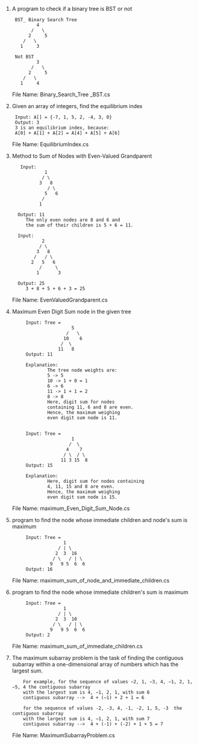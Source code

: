 ﻿1) A program to check if a binary tree is BST or not

        BST_ Binary Search Tree
                4
              /   \
             2     5
           /   \
          1     3

        Not BST
                3
              /   \
             2     5
           /   \
          1     4

   File Name: Binary_Search_Tree _BST.cs


2) Given an array of integers, find the equilibrium index

        Input: A[] = {-7, 1, 5, 2, -4, 3, 0}
        Output: 3
        3 is an equilibrium index, because:
        A[0] + A[1] + A[2] = A[4] + A[5] + A[6]

   File Name: EquilibriumIndex.cs

3) Method to Sum of Nodes with Even-Valued Grandparent

          Input:
                   1
                  / \
                 3   8
                    / \
                   5   6
                  /
                 1

         Output: 11
            The only even nodes are 8 and 6 and
            the sum of their children is 5 + 6 = 11.

         Input:
                  2
                 / \
                3   8
               /   / \
              2   5   6
                 /     \
                1       3

         Output: 25
            3 + 8 + 5 + 6 + 3 = 25

    File Name: EvenValuedGrandparent.cs

4) Maximum Even Digit Sum node in the given tree

            Input: Tree =
                             5
                           /   \
                          10    6
                         /  \ 
                        11   8  
            Output: 11

            Explanation:
                    The tree node weights are:
                    5 -> 5
                    10 -> 1 + 0 = 1
                    6 -> 6
                    11 -> 1 + 1 = 2
                    8 -> 8
                    Here, digit sum for nodes
                    containing 11, 6 and 8 are even.
                    Hence, the maximum weighing
                    even digit sum node is 11.


            Input: Tree =
                             1
                            /  \
                           4    7
                          / \  / \
                         11 3 15  8
            Output: 15

            Explanation:
                    Here, digit sum for nodes containing
                    4, 11, 15 and 8 are even. 
                    Hence, the maximum weighing 
                    even digit sum node is 15. 

    File Name: maximum_Even_Digit_Sum_Node.cs


5) program to find the node whose immediate children and node's sum is maximum 

            Input: Tree =
                          1  
                        / | \  
                       2  3  16  
                      / \   / | \  
                     9   9 5  6  6  
            Output: 16
            

    File Name: maximum_sum_of_node_and_immediate_children.cs


6) program to find the node whose immediate children's sum is maximum 

            Input: Tree =
                          1  
                        / | \  
                       2  3  10  
                      / \   / | \  
                     9   9 5  6  6  
            Output: 2
            

    File Name: maximum_sum_of_immediate_children.cs

7) The maximum subarray problem is the task of finding the contiguous subarray within a one-dimensional array 
   of numbers which has the largest sum.

           For example, for the sequence of values −2, 1, −3, 4, −1, 2, 1, −5, 4 the contiguous subarray 
           with the largest sum is 4, −1, 2, 1, with sum 6
           contiguous subarray -->  4 + (−1) + 2 + 1 = 6

           for the sequence of values -2, -3, 4, -1, -2, 1, 5, -3  the contiguous subarray 
           with the largest sum is 4, −1, 2, 1, with sum 7
           contiguous subarray -->  4 + (-1) + (-2) + 1 + 5 = 7

   File Name: MaximumSubarrayProblem.cs
